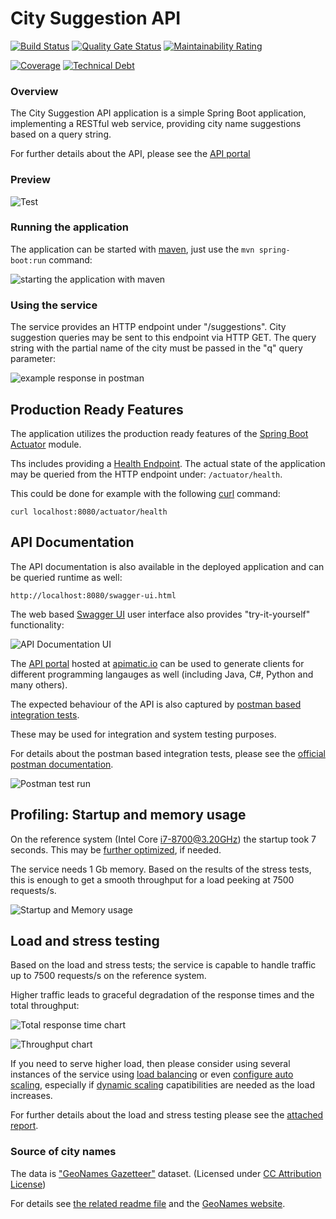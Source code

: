 # City Suggestion API

[![Build Status](https://travis-ci.org/BujakiAttila/CitySuggestionAPI.svg?branch=master)](https://travis-ci.org/BujakiAttila/CitySuggestionAPI)
[![Quality Gate Status](https://sonarcloud.io/api/project_badges/measure?project=BujakiAttila_CitySuggestionAPI&metric=alert_status)](https://sonarcloud.io/dashboard?id=BujakiAttila_CitySuggestionAPI)
[![Maintainability Rating](https://sonarcloud.io/api/project_badges/measure?project=BujakiAttila_CitySuggestionAPI&metric=sqale_rating)](https://sonarcloud.io/dashboard?id=BujakiAttila_CitySuggestionAPI)


[![Coverage](https://sonarcloud.io/api/project_badges/measure?project=BujakiAttila_CitySuggestionAPI&metric=coverage)](https://sonarcloud.io/dashboard?id=BujakiAttila_CitySuggestionAPI)
[![Technical Debt](https://sonarcloud.io/api/project_badges/measure?project=BujakiAttila_CitySuggestionAPI&metric=sqale_index)](https://sonarcloud.io/dashboard?id=BujakiAttila_CitySuggestionAPI)

### Overview
The City Suggestion API application is a simple Spring Boot application, implementing a RESTful web service, providing city name suggestions based on a query string.

For further details about the API, please see the [API portal](https://www.apimatic.io/apidocs/citysuggestionapi)

### Preview

![Test](https://github.com/BujakiAttila/CitySuggestionAPI/blob/master/doc/Test.gif?raw=true)

### Running the application
The application can be started with [maven](https://maven.apache.org/), just use the `mvn spring-boot:run` command:

![starting the application with maven](https://github.com/BujakiAttila/CitySuggestionAPI/blob/master/doc/starting.gif?raw=true)

### Using the service

The service provides an HTTP endpoint under "/suggestions". City suggestion queries may be sent to this endpoint via HTTP GET. The query string with the partial name of the city must be passed in the "q" query parameter:

![example response in postman](https://github.com/BujakiAttila/CitySuggestionAPI/blob/master/doc/suggestions.gif?raw=true)

## Production Ready Features

The application utilizes the production ready features of the [Spring Boot Actuator](https://docs.spring.io/spring-boot/docs/current/reference/html/production-ready-features.html) module.

Ths includes providing a [Health Endpoint](https://docs.microsoft.com/en-us/azure/architecture/patterns/health-endpoint-monitoring). The actual state of the application may be queried from the HTTP endpoint under: `/actuator/health`.

This could be done for example with the following [curl](https://curl.haxx.se/) command:

`curl localhost:8080/actuator/health`

## API Documentation

The API documentation is also available in the deployed application and can be queried runtime as well:

`http://localhost:8080/swagger-ui.html`

The web based [Swagger UI](https://swagger.io/tools/swagger-ui/) user interface also provides "try-it-yourself" functionality: 

![API Documentation UI](https://github.com/BujakiAttila/CitySuggestionAPI/blob/master/doc/ApiDocumentation.gif?raw=true)

The [API portal](https://www.apimatic.io/apidocs/citysuggestionapi) hosted at [apimatic.io](https://www.apimatic.io/) can be used to generate clients for different programming langauges as well (including Java, C#, Python and many others).

The expected behaviour of the API is also captured by [postman based integration tests](https://github.com/BujakiAttila/CitySuggestionAPI/blob/master/doc/CitySuggestionAPI.postman_collection.json).

These may be used for integration and system testing purposes.

For details about the postman based integration tests, please see the [official postman documentation](https://learning.getpostman.com/docs/postman/scripts/test_scripts/).

![Postman test run](https://github.com/BujakiAttila/CitySuggestionAPI/blob/master/doc/PostmanTestRun.gif?raw=true)

## Profiling: Startup and memory usage

On the reference system (Intel Core i7-8700@3.20GHz) the startup took 7 seconds. This may be [further optimized](https://stackoverflow.com/questions/35709234/minimise-spring-boot-startup-time), if needed.

The service needs 1 Gb memory. Based on the results of the stress tests, this is enough to get a smooth throughput for a load peeking at 7500 requests/s.

![Startup and Memory usage](https://github.com/BujakiAttila/CitySuggestionAPI/blob/master/doc/StartupMemoryUsage.jpg?raw=true)

## Load and stress testing

Based on the load and stress tests; the service is capable to handle traffic up to 7500 requests/s on the reference system.

Higher traffic leads to graceful degradation of the response times and the total throughput:

![Total response time chart](https://github.com/BujakiAttila/CitySuggestionAPI/blob/master/doc/TotalResponseTime.jpg?raw=true)

![Throughput chart](https://github.com/BujakiAttila/CitySuggestionAPI/blob/master/doc/RequestsPerSecond.jpg?raw=true)

If you need to serve higher load, then please consider using several instances of the service using [load balancing](http://nginx.org/en/docs/http/load_balancing.html) or even [configure auto scaling](https://docs.aws.amazon.com/autoscaling/ec2/userguide/autoscaling-load-balancer.html), especially if [dynamic scaling](https://aws.amazon.com/ec2/autoscaling/) capatibilities are needed as the load increases.

For further details about the load and stress testing please see the [attached report](https://github.com/BujakiAttila/CitySuggestionAPI/blob/master/doc/StressTestResults.html).

### Source of city names
The data is ["GeoNames Gazetteer"](https://www.geonames.org/about.html) dataset. (Licensed under [CC Attribution License](https://creativecommons.org/licenses/by/4.0/legalcode))

For details see [the related readme file](http://download.geonames.org/export/dump/readme.txt) and the [GeoNames website](https://www.geonames.org/). 


